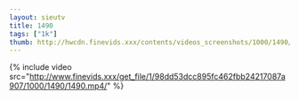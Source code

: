```yaml
--- 
layout: sieutv
title: 1490
tags: ["1k"]
thumb: http://hwcdn.finevids.xxx/contents/videos_screenshots/1000/1490/preview.mp4.jpg
---
```

{% include video src="http://www.finevids.xxx/get_file/1/98dd53dcc895fc462fbb24217087a907/1000/1490/1490.mp4/" %} 
